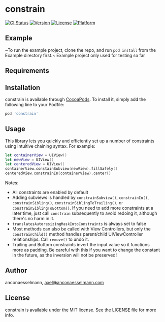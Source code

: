 # constrain

[![CI Status](https://img.shields.io/travis/anconaesselmann/constrain.svg?style=flat)](https://travis-ci.org/anconaesselmann/constrain)
[![Version](https://img.shields.io/cocoapods/v/constrain.svg?style=flat)](https://cocoapods.org/pods/constrain)
[![License](https://img.shields.io/cocoapods/l/constrain.svg?style=flat)](https://cocoapods.org/pods/constrain)
[![Platform](https://img.shields.io/cocoapods/p/constrain.svg?style=flat)](https://cocoapods.org/pods/constrain)

## Example

~To run the example project, clone the repo, and run `pod install` from the Example directory first.~ Example project only used for testing so far

## Requirements

## Installation

constrain is available through [CocoaPods](https://cocoapods.org). To install
it, simply add the following line to your Podfile:

```ruby
pod 'constrain'
```

## Usage

This library lets you quickly and efficiently set up a number of constraints using intuitive chaining syntax. For example:

```swift
let containerView = UIView()
let newView = UIView()
let centeredView = UIView()
containerView.constainSubview(newView).fillSafely()
centeredView.constrainIn(containerView).center()
```

Notes:
 - All constraints are enabled by default
 - Adding subviews is handled by `constrainSubview()`, `constrainIn()`, `constrainSibling()`, `constrainSiblingToTrailing()`, or `constrainSiblingToBottom()`. If you need to add more constraints at a later time, just call `constrain` subsequently to avoid redoing it, although there's no harm in it.
 - `translatesAutoresizingMaskIntoConstraints` is always set to false
 - Most methods can also be called with View Controllers, but only the `constrainChild()` method handles parent/child UIViewController relationships. Call `remove()` to undo it.
 - Trailing and Bottom constraints invert the input value so it functions more as padding. Be careful with this if you want to change the constant in the future, as the inversion will not be preserved!

## Author

anconaesselmann, axel@anconaesselmann.com

## License

constrain is available under the MIT license. See the LICENSE file for more info.
